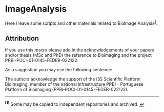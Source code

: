 # ImageAnalysis

Here I leave some scripts and other materials related to BioImage Analysis<sup id="a1">[1](#f1)</sup>.


## Attribution

If you use this macro please add in the acknowledgements 
of your papers and/or thesis (MSc and PhD) the reference 
to Bioimaging and the project PPBI-POCI-01-0145-FEDER-022122. 

As a suggestion you may use the following sentence:

The authors acknowledge the support of the i3S Scientific Platform 
Bioimaging, member of the national infrastructure 
PPBI - Portuguese Platform of Bioimaging (PPBI-POCI-01-0145-FEDER-022122).


-----------------
<sup><b id="f1">[1]</b></sup> Some may be copied to independent repositories and archived. [↩](#a1)
